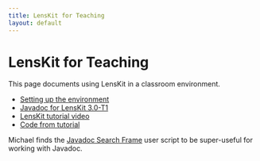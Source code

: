 ```yaml
---
title: LensKit for Teaching
layout: default
---
```


# LensKit for Teaching

This page documents using LensKit in a classroom environment.

- [Setting up the environment](setup.html)
- [Javadoc for LensKit 3.0-T1](apidocs/)
- [LensKit tutorial video](http://1drv.ms/1GpcO64)
- [Code from tutorial](https://bitbucket.org/recsys-mooc/lenskit-hello)

Michael finds the [Javadoc Search Frame](https://greasyfork.org/en/scripts/3758-javadoc-search-frame) user script to be super-useful for working with Javadoc.
